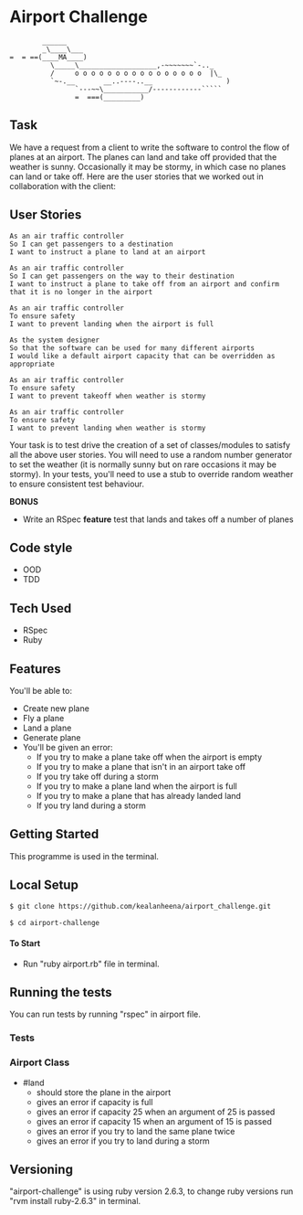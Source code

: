 # Airport Challenge

```
        ______
        _\____\___
=  = ==(____MA____)
          \_____\___________________,-~~~~~~~`-.._
          /     o o o o o o o o o o o o o o o o  |\_
          `~-.__       __..----..__                  )
                `---~~\___________/------------`````
                =  ===(_________)

```

## Task

We have a request from a client to write the software to control the flow of planes at an airport. The planes can land and take off provided that the weather is sunny. Occasionally it may be stormy, in which case no planes can land or take off.  Here are the user stories that we worked out in collaboration with the client:

## User Stories

```
As an air traffic controller 
So I can get passengers to a destination 
I want to instruct a plane to land at an airport

As an air traffic controller 
So I can get passengers on the way to their destination 
I want to instruct a plane to take off from an airport and confirm that it is no longer in the airport

As an air traffic controller 
To ensure safety 
I want to prevent landing when the airport is full 

As the system designer
So that the software can be used for many different airports
I would like a default airport capacity that can be overridden as appropriate

As an air traffic controller 
To ensure safety 
I want to prevent takeoff when weather is stormy 

As an air traffic controller 
To ensure safety 
I want to prevent landing when weather is stormy 
```

Your task is to test drive the creation of a set of classes/modules to satisfy all the above user stories. You will need to use a random number generator to set the weather (it is normally sunny but on rare occasions it may be stormy). In your tests, you'll need to use a stub to override random weather to ensure consistent test behaviour.

**BONUS**

* Write an RSpec **feature** test that lands and takes off a number of planes

## Code style

- OOD
- TDD

## Tech Used

- RSpec
- Ruby

## Features

You'll be able to:

- Create new plane
- Fly a plane
- Land a plane
- Generate plane
- You'll be given an error:
  - If you try to make a plane take off when the airport is empty
  - If you try to make a plane that isn't in an airport take off
  - If you try take off during a storm
  - If you try to make a plane land when the airport is full
  - If you try to make a plane that has already landed land
  - If you try land during a storm


## Getting Started

This programme is used in the terminal.

## Local Setup

```sh
$ git clone https://github.com/kealanheena/airport_challenge.git
```

```sh
$ cd airport-challenge
```

#### To Start

- Run "ruby  airport.rb" file in terminal.

## Running the tests

You can run tests by running "rspec" in airport file.

### Tests 

### Airport Class

- #land
  - should store the plane in the airport
  - gives an error if capacity is full
  - gives an error if capacity 25 when an argument of 25 is passed
  - gives an error if capacity 15 when an argument of 15 is passed
  - gives an error if you try to land the same plane twice
  - gives an error if you try to land during a storm


## Versioning

"airport-challenge" is using ruby version 2.6.3, to change ruby versions run "rvm install ruby-2.6.3" in terminal.
